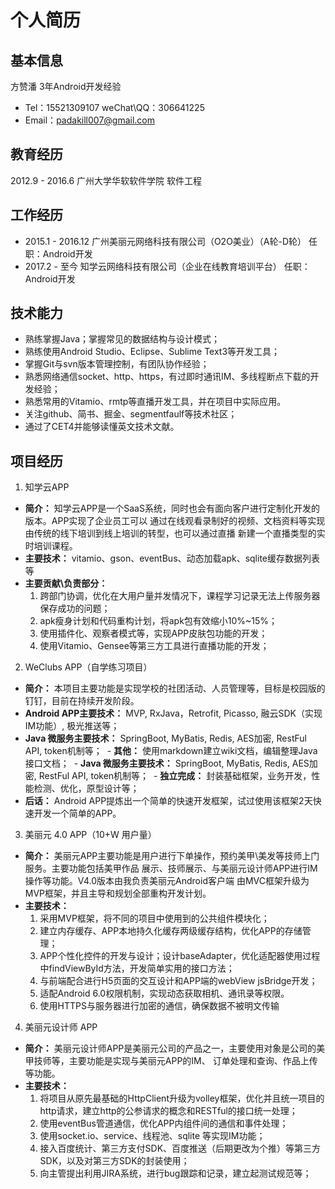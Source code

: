 # 个人简历

## 基本信息
方赞潘 3年Android开发经验
- Tel：15521309107  weChat\QQ：306641225
- Email：padakill007@gmail.com

## 教育经历
2012.9 - 2016.6     广州大学华软软件学院     软件工程

## 工作经历
- 2015.1 - 2016.12 广州美丽元网络科技有限公司（O2O美业）（A轮-D轮）  任职：Android开发
- 2017.2 - 至今 知学云网络科技有限公司（企业在线教育培训平台）  任职：Android开发

## 技术能力
- 熟练掌握Java；掌握常见的数据结构与设计模式；
- 熟练使用Android Studio、Eclipse、Sublime Text3等开发工具；
- 掌握Git与svn版本管理控制，有团队协作经验；
- 熟悉网络通信socket、http、https，有过即时通讯IM、多线程断点下载的开发经验；
- 熟悉常用的Vitamio、rmtp等直播开发工具，并在项目中实际应用。
- 关注github、简书、掘金、segmentfaulf等技术社区；
- 通过了CET4并能够读懂英文技术文献。

## 项目经历

1. 知学云APP
  - **简介：** 知学云APP是一个SaaS系统，同时也会有面向客户进行定制化开发的版本。APP实现了企业员工可以
        通过在线观看录制好的视频、文档资料等实现由传统的线下培训到线上培训的转型，也可以通过直播
        新建一个直播类型的实时培训课程。
  - **主要技术：** vitamio、gson、eventBus、动态加载apk、sqlite缓存数据列表等
  - **主要贡献\负责部分：**
    1. 跨部门协调，优化在大用户量并发情况下，课程学习记录无法上传服务器保存成功的问题；
    2. apk瘦身计划和代码重构计划，将apk包有效缩小10%~15%；
    3. 使用插件化、观察者模式等，实现APP皮肤包功能的开发；
    4. 使用Vitamio、Gensee等第三方工具进行直播功能的开发；
    
2. WeClubs APP（自学练习项目）
  - **简介：** 本项目主要功能是实现学校的社团活动、人员管理等，目标是校园版的钉钉，目前在持续开发阶段。
  - **Android APP主要技术：** MVP, RxJava，Retrofit, Picasso, 融云SDK（实现IM功能）, 极光推送等；
  - **Java 微服务主要技术：** SpringBoot, MyBatis, Redis, AES加密, RestFul API, token机制等；
  - **其他：** 使用markdown建立wiki文档，编辑整理Java接口文档；
  - **Java 微服务主要技术：** SpringBoot, MyBatis, Redis, AES加密, RestFul API, token机制等；
  - **独立完成：** 封装基础框架，业务开发，性能检测、优化，原型设计等；
  - **后话：** Android APP提炼出一个简单的快速开发框架，试过使用该框架2天快速开发一个简单的APP。
  
3. 美丽元 4.0 APP（10+W 用户量）
  - **简介：** 美丽元APP主要功能是用户进行下单操作，预约美甲\美发等技师上门服务。主要功能包括美甲作品
        展示、技师展示、与美丽元设计师APP进行IM操作等功能。V4.0版本由我负责美丽元Android客户端
        由MVC框架升级为MVP框架，并且主导和规划全部重构开发计划。
  - **主要技术：**
    1. 采用MVP框架，将不同的项目中使用到的公共组件模块化；
    2. 建立内存缓存、APP本地持久化缓存两级缓存结构，优化APP的存储管理；
    3. APP个性化控件的开发与设计；设计baseAdapter，优化适配器使用过程中findViewById方法，开发简单实用的接口方法；
    4. 与前端配合进行H5页面的交互设计和APP端的webView jsBridge开发；
    5. 适配Android 6.0权限机制，实现动态获取相机、通讯录等权限。
    6. 使用HTTPS与服务器进行加密的通信，确保数据不被明文传输
    
4. 美丽元设计师 APP
  - **简介：** 美丽元设计师APP是美丽元公司的产品之一，主要使用对象是公司的美甲技师等，主要功能是实现与美丽元APP的IM、
          订单处理和查询、作品上传等功能。
  - **主要技术：**
    1. 将项目从原先最基础的HttpClient升级为volley框架，优化并且统一项目的http请求，建立http的公参请求的概念和RESTful的接口统一处理； 
    2. 使用eventBus管道通信，优化APP内组件间的通信和事件处理；
    3. 使用socket.io、service、线程池、sqlite 等实现IM功能；
    4. 接入百度统计、第三方支付SDK、百度推送（后期更改为个推）等第三方SDK，以及对第三方SDK的封装使用； 
    5. 向主管提出利用JIRA系统，进行bug跟踪和记录，建立起测试规范等；
